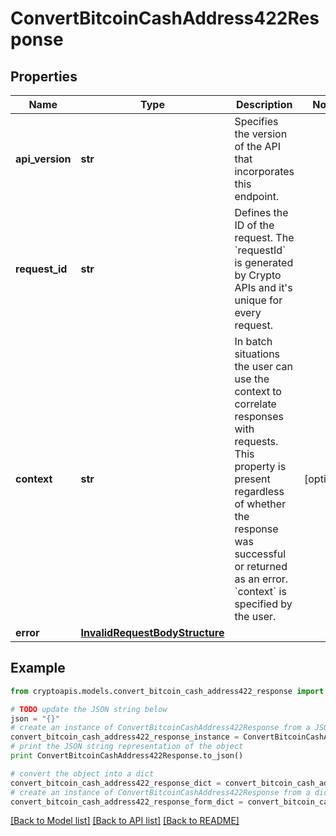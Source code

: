 # ConvertBitcoinCashAddress422Response


## Properties
Name | Type | Description | Notes
------------ | ------------- | ------------- | -------------
**api_version** | **str** | Specifies the version of the API that incorporates this endpoint. | 
**request_id** | **str** | Defines the ID of the request. The &#x60;requestId&#x60; is generated by Crypto APIs and it&#39;s unique for every request. | 
**context** | **str** | In batch situations the user can use the context to correlate responses with requests. This property is present regardless of whether the response was successful or returned as an error. &#x60;context&#x60; is specified by the user. | [optional] 
**error** | [**InvalidRequestBodyStructure**](InvalidRequestBodyStructure.md) |  | 

## Example

```python
from cryptoapis.models.convert_bitcoin_cash_address422_response import ConvertBitcoinCashAddress422Response

# TODO update the JSON string below
json = "{}"
# create an instance of ConvertBitcoinCashAddress422Response from a JSON string
convert_bitcoin_cash_address422_response_instance = ConvertBitcoinCashAddress422Response.from_json(json)
# print the JSON string representation of the object
print ConvertBitcoinCashAddress422Response.to_json()

# convert the object into a dict
convert_bitcoin_cash_address422_response_dict = convert_bitcoin_cash_address422_response_instance.to_dict()
# create an instance of ConvertBitcoinCashAddress422Response from a dict
convert_bitcoin_cash_address422_response_form_dict = convert_bitcoin_cash_address422_response.from_dict(convert_bitcoin_cash_address422_response_dict)
```
[[Back to Model list]](../README.md#documentation-for-models) [[Back to API list]](../README.md#documentation-for-api-endpoints) [[Back to README]](../README.md)


